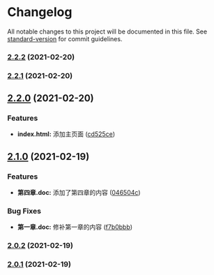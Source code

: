 # Changelog

All notable changes to this project will be documented in this file. See [standard-version](https://github.com/conventional-changelog/standard-version) for commit guidelines.

### [2.2.2](https://github.com/csch961207/limeauto_flutter/compare/v2.2.1...v2.2.2) (2021-02-20)

### [2.2.1](https://github.com/csch961207/limeauto_flutter/compare/v2.2.0...v2.2.1) (2021-02-20)

## [2.2.0](https://github.com/csch961207/limeauto_flutter/compare/v2.1.0...v2.2.0) (2021-02-20)


### Features

* **index.html:** 添加主页面 ([cd525ce](https://github.com/csch961207/limeauto_flutter/commit/cd525ce4935430d3177faf81aa6239f341d574db))

## [2.1.0](https://github.com/csch961207/limeauto_flutter/compare/v2.0.2...v2.1.0) (2021-02-19)


### Features

* **第四章.doc:** 添加了第四章的内容 ([046504c](https://github.com/csch961207/limeauto_flutter/commit/046504cf325b1ba5eeb62171371253d41bcb30d2))


### Bug Fixes

* **第一章.doc:** 修补第一章的内容 ([f7b0bbb](https://github.com/csch961207/limeauto_flutter/commit/f7b0bbbf8d911adcfaa6bab2e04ed389edbfd5f9))

### [2.0.2](https://github.com/csch961207/limeauto_flutter/compare/v2.0.1...v2.0.2) (2021-02-19)

### [2.0.1](https://github.com/csch961207/limeauto_flutter/compare/v1.0.1-0...v2.0.1) (2021-02-19)

